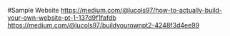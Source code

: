 #Sample Website
https://medium.com/@lucols97/how-to-actually-build-your-own-website-pt-1-137d9f1fafdb
https://medium.com/@lucols97/buildyourownpt2-4248f3d4ee99
